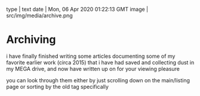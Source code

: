 type | text
date | Mon, 06 Apr 2020 01:22:13 GMT
image | src/img/media/archive.png

# Archiving

i have finally finished writing some articles documenting some of my favorite earlier work (circa 2015) that i have had saved and collecting dust in my MEGA drive, and now have written up on for your viewing pleasure

you can look through them either by just scrolling down on the main/listing page or sorting by the old tag specifically

